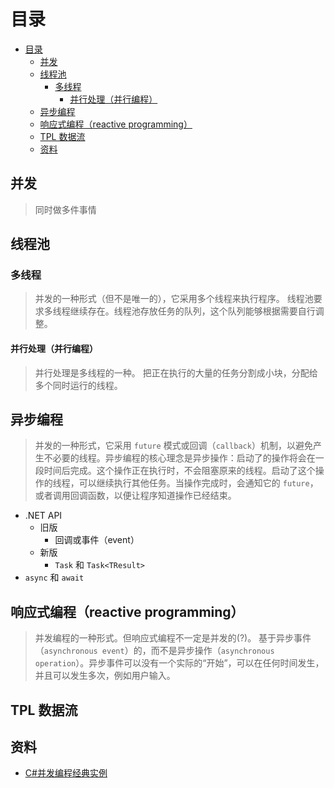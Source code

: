# 目录

- [目录](#目录)
  - [并发](#并发)
  - [线程池](#线程池)
    - [多线程](#多线程)
      - [并行处理（并行编程）](#并行处理并行编程)
  - [异步编程](#异步编程)
  - [响应式编程（reactive programming）](#响应式编程reactive-programming)
  - [TPL 数据流](#tpl-数据流)
  - [资料](#资料)

## 并发

> 同时做多件事情

## 线程池

### 多线程

> 并发的一种形式（但不是唯一的），它采用多个线程来执行程序。
> 线程池要求多线程继续存在。线程池存放任务的队列，这个队列能够根据需要自行调整。

#### 并行处理（并行编程）

> 并行处理是多线程的一种。
> 把正在执行的大量的任务分割成小块，分配给多个同时运行的线程。

## 异步编程

> 并发的一种形式，它采用 `future` 模式或回调（`callback`）机制，以避免产生不必要的线程。异步编程的核心理念是异步操作：启动了的操作将会在一段时间后完成。这个操作正在执行时，不会阻塞原来的线程。启动了这个操作的线程，可以继续执行其他任务。当操作完成时，会通知它的 `future`，或者调用回调函数，以便让程序知道操作已经结束。

- .NET API
  - 旧版
    - 回调或事件（event）
  - 新版
    - `Task` 和 `Task<TResult>`
-  `async` 和 `await` 

## 响应式编程（reactive programming）

> 并发编程的一种形式。但响应式编程不一定是并发的(?)。
> 基于异步事件（`asynchronous event`）的，而不是异步操作（`asynchronous operation`）。异步事件可以没有一个实际的“开始”，可以在任何时间发生，并且可以发生多次，例如用户输入。

## TPL 数据流


## 资料

- [C#并发编程经典实例](https://stephencleary.com/book/)